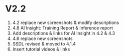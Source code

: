 # V2.2

1. 4.2 replace new screenshots & modify descriptions
2. 4.8 AI Insight: Training Report & Inference report
3. Add descriptions & links for AI Insight in 4.2 & 4.3
4. 4.6 replace new screenshots&#x20;
5. SSDL revised & moved to 4.1.4
6. Insert tutorial videos & links
